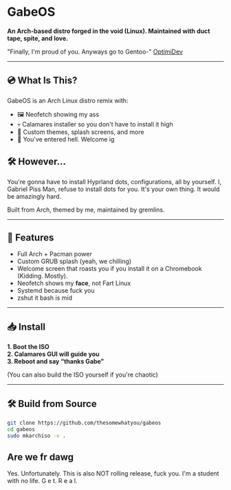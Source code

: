 # GabeOS

**An Arch-based distro forged in the void (Linux). Maintained with duct tape, spite, and love.**

"Finally, I'm proud of you. Anyways go to Gentoo-" [OptimiDev](https://github.com/OptimiDEV)

---

## 💿 What Is This?

GabeOS is an Arch Linux distro remix with:
- 🖼️ Neofetch showing my ass
- 💀 Calamares installer so you don't have to install it high
- 🔮 Custom themes, splash screens, and more
- 🧠 You've entered hell. Welcome ig

## 🛠️ However... 

You're gonna have to install Hyprland dots, configurations, all by yourself.
I, Gabriel Piss Man, refuse to install dots for you.
It's your own thing. It would be amazingly hard.

Built from Arch, themed by me, maintained by gremlins.

---

## 🚀 Features

- Full Arch + Pacman power
- Custom GRUB splash (yeah, we chilling)
- Welcome screen that roasts you if you install it on a Chromebook (Kidding. Mostly). 
- Neofetch shows my **face**, not Fart Linux
- Systemd because fuck you
- zshut it bash is mid

---

## 📥 Install

**1. Boot the ISO**  
**2. Calamares GUI will guide you**  
**3. Reboot and say “thanks Gabe”**

(You can also build the ISO yourself if you're chaotic)

---

## 🛠️ Build from Source

```bash
git clone https://github.com/thesomewhatyou/gabeos
cd gabeos
sudo mkarchiso -v .
```

## Are we fr dawg 

Yes. Unfortunately. 
This is also NOT rolling release, fuck you. I'm a student with no life. G e t.  R e a l.  

